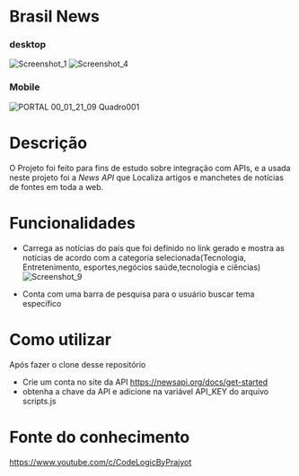 # Brasil News
### desktop
![Screenshot_1](https://user-images.githubusercontent.com/99677684/182713667-49615fce-5956-4c79-803d-3ffb92e0f77f.png)
![Screenshot_4](https://user-images.githubusercontent.com/99677684/182711671-22c8dd21-8ba9-4f81-9db5-5f7e3f132ea9.png)


### Mobile
![PORTAL 00_01_21_09 Quadro001](https://user-images.githubusercontent.com/99677684/182712963-3acd8221-9cf9-4f6b-911c-6a2d03742895.png)


# Descrição
O Projeto foi feito para fins de estudo sobre integração com APIs, e a usada neste projeto foi a *News API* que Localiza artigos e manchetes de notícias de fontes em toda a web.

# Funcionalidades
* Carrega as notícias do país que foi definido no link gerado e mostra as notícias de acordo com a categoria selecionada(Tecnologia, Entretenimento, esportes,negócios saúde,tecnologia e ciências)
![Screenshot_9](https://user-images.githubusercontent.com/99677684/182872365-37a6c31c-f893-4384-a706-d90268462264.png)

* Conta com uma barra de pesquisa para o usuário buscar tema específico

# Como utilizar
Após fazer o clone desse repositório
* Crie um conta no site da API https://newsapi.org/docs/get-started
* obtenha a chave da API e adicione na variável API_KEY do arquivo scripts.js

# Fonte do conhecimento
https://www.youtube.com/c/CodeLogicByPrajyot


